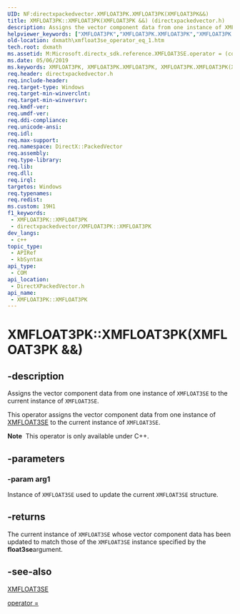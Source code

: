 ```yaml
---
UID: NF:directxpackedvector.XMFLOAT3PK.XMFLOAT3PK(XMFLOAT3PK&&)
title: XMFLOAT3PK::XMFLOAT3PK(XMFLOAT3PK &&) (directxpackedvector.h)
description: Assigns the vector component data from one instance of XMFLOAT3SE to the current instance of XMFLOAT3SE.
helpviewer_keywords: ["XMFLOAT3PK","XMFLOAT3PK.XMFLOAT3PK","XMFLOAT3PK.XMFLOAT3PK(XMFLOAT3PK &&)","XMFLOAT3PK::XMFLOAT3PK","XMFLOAT3PK::XMFLOAT3PK(XMFLOAT3PK &&)","XMFLOAT3SE structure [DirectX Math Support APIs]","operator = method","XMFLOAT3SE.operator =(const XMFLOAT3SE&)","dxmath.xmfloat3se_operator_eq_1","operator = method [DirectX Math Support APIs]","operator = method [DirectX Math Support APIs]","XMFLOAT3SE structure"]
old-location: dxmath\xmfloat3se_operator_eq_1.htm
tech.root: dxmath
ms.assetid: M:Microsoft.directx_sdk.reference.XMFLOAT3SE.operator = (const XMFLOAT3SE)
ms.date: 05/06/2019
ms.keywords: XMFLOAT3PK, XMFLOAT3PK.XMFLOAT3PK, XMFLOAT3PK.XMFLOAT3PK(XMFLOAT3PK &&), XMFLOAT3PK::XMFLOAT3PK, XMFLOAT3PK::XMFLOAT3PK(XMFLOAT3PK &&), XMFLOAT3SE structure [DirectX Math Support APIs],operator = method, XMFLOAT3SE.operator =(const XMFLOAT3SE&), dxmath.xmfloat3se_operator_eq_1, operator = method [DirectX Math Support APIs], operator = method [DirectX Math Support APIs],XMFLOAT3SE structure
req.header: directxpackedvector.h
req.include-header: 
req.target-type: Windows
req.target-min-winverclnt: 
req.target-min-winversvr: 
req.kmdf-ver: 
req.umdf-ver: 
req.ddi-compliance: 
req.unicode-ansi: 
req.idl: 
req.max-support: 
req.namespace: DirectX::PackedVector
req.assembly: 
req.type-library: 
req.lib: 
req.dll: 
req.irql: 
targetos: Windows
req.typenames: 
req.redist: 
ms.custom: 19H1
f1_keywords:
 - XMFLOAT3PK::XMFLOAT3PK
 - directxpackedvector/XMFLOAT3PK::XMFLOAT3PK
dev_langs:
 - c++
topic_type:
 - APIRef
 - kbSyntax
api_type:
 - COM
api_location:
 - DirectXPackedVector.h
api_name:
 - XMFLOAT3PK::XMFLOAT3PK
---
```


# XMFLOAT3PK::XMFLOAT3PK(XMFLOAT3PK &&)


## -description

Assigns the vector component data from one instance of <code>XMFLOAT3SE</code> to the current instance of <code>XMFLOAT3SE</code>.

This operator assigns the vector component data from one instance of <a href="/windows/win32/api/directxpackedvector/ns-directxpackedvector-xmfloat3se">XMFLOAT3SE</a> to the current instance of <code>XMFLOAT3SE</code>.

<div class="alert"><b>Note</b>  This operator is only available under C++.</div>

## -parameters

### -param arg1

Instance of <code>XMFLOAT3SE</code> used to update the current <code>XMFLOAT3SE</code> structure.

## -returns

The current instance of <code>XMFLOAT3SE</code> whose vector component data has been updated to match those of the <code>XMFLOAT3SE</code> instance specified by the <b>float3se</b>argument.

## -see-also

<a href="/windows/win32/api/directxpackedvector/ns-directxpackedvector-xmfloat3se">XMFLOAT3SE</a>

<a href="https://msdn.microsoft.com/e3c74a38-65ab-48ac-931d-1fc66ec04d74">operator = </a>

